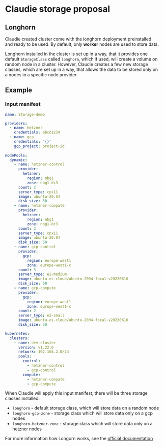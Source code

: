 # Claudie storage proposal

## Longhorn

Claudie created cluster come with the longhorn deployment preinstalled and ready to be used. By default, only **worker** nodes are used to store data.

Longhorn installed in the cluster is set up in a way, that it provides one default `StorageClass` called `longhorn`, which if used, will create a volume on random node in a cluster. However, Claudie creates a few new storage classes, which are set up in a way, that allows the data to be stored only on a nodes in a specific node provider. 

## Example

### Input manifest

```yaml
name: Storage-demo

providers:
  - name: hetzner
    credentials: abcd1234
  - name: gcp
    credentials: '{}'
    gcp_project: project-id
    
nodePools:
  dynamic:
    - name: hetzner-control
      provider:
        hetzner:
          region: nbg1
          zone: nbg1-dc3
      count: 2
      server_type: cpx11
      image: ubuntu-20.04
      disk_size: 50
    - name: hetzner-compute
      provider:
        hetzner:
          region: nbg1
          zone: nbg1-dc3
      count: 2
      server_type: cpx11
      image: ubuntu-20.04
      disk_size: 50
    - name: gcp-control
      provider:
        gcp:
          region: europe-west1
          zone: europe-west1-c
      count: 3
      server_type: e2-medium
      image: ubuntu-os-cloud/ubuntu-2004-focal-v20220610
      disk_size: 50
    - name: gcp-compute
      provider:
        gcp:
          region: europe-west1
          zone: europe-west1-c
      count: 2
      server_type: e2-small
      image: ubuntu-os-cloud/ubuntu-2004-focal-v20220610
      disk_size: 50

kubernetes:
  clusters:
    - name: dev-cluster
      version: v1.22.0
      network: 192.168.2.0/24
      pools:
        control:
          - hetzner-control
          - gcp-control
        compute:
          - hetzner-compute
          - gcp-compute
```

When Claudie will apply this input manifest, there will be three storage classes installed. 

- `longhorn` - default storage class, which will store data on a random node
- `longhorn-gcp-zone` - storage class which will store data only on a gcp nodes
- `longhorn-hetzner-zone` - storage class which will store data only on a hetzner nodes

For more information how Longorn works, see the [official documentation](https://longhorn.io/docs/1.3.0/what-is-longhorn/)